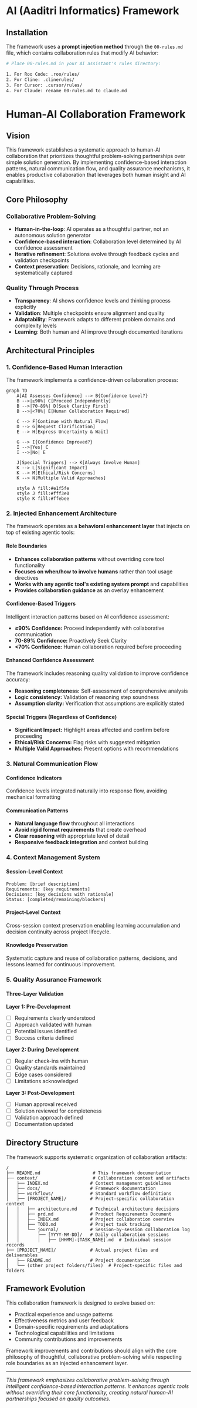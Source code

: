 # AI (Aaditri Informatics) Framework

## Installation

The framework uses a **prompt injection method** through the `00-rules.md` file, which contains collaboration rules that modify AI behavior:

```bash
# Place 00-rules.md in your AI assistant's rules directory:

1. For Roo Code: .roo/rules/
2. For Cline: .clinerules/
3. For Cursor: .cursor/rules/
4. For Claude: rename 00-rules.md to claude.md
```

# Human-AI Collaboration Framework

## Vision

This framework establishes a systematic approach to human-AI collaboration that prioritizes thoughtful problem-solving partnerships over simple solution generation. By implementing confidence-based interaction patterns, natural communication flow, and quality assurance mechanisms, it enables productive collaboration that leverages both human insight and AI capabilities.

## Core Philosophy

### Collaborative Problem-Solving
- **Human-in-the-loop**: AI operates as a thoughtful partner, not an autonomous solution generator
- **Confidence-based interaction**: Collaboration level determined by AI confidence assessment
- **Iterative refinement**: Solutions evolve through feedback cycles and validation checkpoints
- **Context preservation**: Decisions, rationale, and learning are systematically captured

### Quality Through Process
- **Transparency**: AI shows confidence levels and thinking process explicitly
- **Validation**: Multiple checkpoints ensure alignment and quality
- **Adaptability**: Framework adapts to different problem domains and complexity levels
- **Learning**: Both human and AI improve through documented iterations

## Architectural Principles

### 1. Confidence-Based Human Interaction

The framework implements a confidence-driven collaboration process:

```mermaid
graph TD
    A[AI Assesses Confidence] --> B{Confidence Level?}
    B -->|≥90%| C[Proceed Independently]
    B -->|70-89%| D[Seek Clarity First]
    B -->|<70%| E[Human Collaboration Required]
    
    C --> F[Continue with Natural Flow]
    D --> G[Request Clarification]
    E --> H[Express Uncertainty & Wait]
    
    G --> I{Confidence Improved?}
    I -->|Yes| C
    I -->|No| E
    
    J[Special Triggers] --> K[Always Involve Human]
    K --> L[Significant Impact]
    K --> M[Ethical/Risk Concerns]
    K --> N[Multiple Valid Approaches]
    
    style A fill:#e1f5fe
    style J fill:#fff3e0
    style K fill:#ffebee
```

### 2. Injected Enhancement Architecture

The framework operates as a **behavioral enhancement layer** that injects on top of existing agentic tools:

#### Role Boundaries
- **Enhances collaboration patterns** without overriding core tool functionality
- **Focuses on when/how to involve humans** rather than tool usage directives
- **Works with any agentic tool's existing system prompt** and capabilities
- **Provides collaboration guidance** as an overlay enhancement

#### Confidence-Based Triggers

Intelligent interaction patterns based on AI confidence assessment:
- **≥90% Confidence:** Proceed independently with collaborative communication
- **70-89% Confidence:** Proactively Seek Clarity
- **<70% Confidence:** Human collaboration required before proceeding

#### Enhanced Confidence Assessment
The framework includes reasoning quality validation to improve confidence accuracy:
- **Reasoning completeness:** Self-assessment of comprehensive analysis
- **Logic consistency:** Validation of reasoning step soundness
- **Assumption clarity:** Verification that assumptions are explicitly stated

#### Special Triggers (Regardless of Confidence)
- **Significant Impact:** Highlight areas affected and confirm before proceeding
- **Ethical/Risk Concerns:** Flag risks with suggested mitigation
- **Multiple Valid Approaches:** Present options with recommendations

### 3. Natural Communication Flow

#### Confidence Indicators
Confidence levels integrated naturally into response flow, avoiding mechanical formatting

#### Communication Patterns
- **Natural language flow** throughout all interactions
- **Avoid rigid format requirements** that create overhead
- **Clear reasoning** with appropriate level of detail
- **Responsive feedback integration** and context building

### 4. Context Management System

#### Session-Level Context
```
Problem: [brief description]
Requirements: [key requirements]
Decisions: [key decisions with rationale]
Status: [completed/remaining/blockers]
```

#### Project-Level Context
Cross-session context preservation enabling learning accumulation and decision continuity across project lifecycle.

#### Knowledge Preservation
Systematic capture and reuse of collaboration patterns, decisions, and lessons learned for continuous improvement.

### 5. Quality Assurance Framework

#### Three-Layer Validation

**Layer 1: Pre-Development**
- [ ] Requirements clearly understood
- [ ] Approach validated with human
- [ ] Potential issues identified
- [ ] Success criteria defined

**Layer 2: During Development**
- [ ] Regular check-ins with human
- [ ] Quality standards maintained
- [ ] Edge cases considered
- [ ] Limitations acknowledged

**Layer 3: Post-Development**
- [ ] Human approval received
- [ ] Solution reviewed for completeness
- [ ] Validation approach defined
- [ ] Documentation updated

## Directory Structure

The framework supports systematic organization of collaboration artifacts:

```
/
├── README.md                    # This framework documentation
├── context/                     # Collaboration context and artifacts
│   ├── INDEX.md                # Context management guidelines
│   ├── docs/                   # Framework documentation
│   ├── workflows/              # Standard workflow definitions
│   ├── [PROJECT_NAME]/         # Project-specific collaboration context
│   │   ├── architecture.md     # Technical architecture decisions
│   │   ├── prd.md              # Product Requirements Document
│   │   ├── INDEX.md            # Project collaboration overview
│   │   ├── TODO.md             # Project task tracking
│   │   └── journal/            # Session-by-session collaboration log
│   │       ├── [YYYY-MM-DD]/   # Daily collaboration sessions
│   │       │   ├── [HHMM]-[TASK_NAME].md  # Individual session records
├── [PROJECT_NAME]/             # Actual project files and deliverables
│   ├── README.md               # Project documentation
│   └── (other project folders/files)  # Project-specific files and folders
```

## Framework Evolution

This collaboration framework is designed to evolve based on:
- Practical experience and usage patterns
- Effectiveness metrics and user feedback
- Domain-specific requirements and adaptations
- Technological capabilities and limitations
- Community contributions and improvements

Framework improvements and contributions should align with the core philosophy of thoughtful, collaborative problem-solving while respecting role boundaries as an injected enhancement layer.

---

*This framework emphasizes collaborative problem-solving through intelligent confidence-based interaction patterns. It enhances agentic tools without overriding their core functionality, creating natural human-AI partnerships focused on quality outcomes.*
